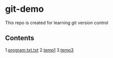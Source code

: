 # git-demo
This repo is created for learning git version control
## Contents

1.[program.txt.txt](program.txt)
2.[temp1](temp1)
3.[temp3](temp3)
